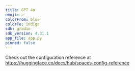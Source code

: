 ```yaml
---
title: GPT 4o
emoji: 📈
colorFrom: blue
colorTo: indigo
sdk: gradio
sdk_version: 4.31.1
app_file: app.py
pinned: false
---
```


Check out the configuration reference at https://huggingface.co/docs/hub/spaces-config-reference
